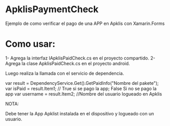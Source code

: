 # ApklisPaymentCheck
Ejemplo de como verificar el pago de una APP en Apklis con Xamarin.Forms

# Como usar: 

1- Agrega la interfaz IApklisPaidCheck.cs en el proyecto compartido.
2- Agrega la clase ApklisPaidCheck.cs en el proyecto android.

Luego realiza la llamada con el servicio de dependencia.

var result = DependencyService.Get<IApklisPaidCheck>().GetPaidInfo("Nombre del pakete");
var isPaid = result.Item1; // True si se pago la app; False Si no se pago la app
var username = result.Item2; //Nombre del usuario logueado en Apklis

NOTA:

Debe tener la App Apklist instalada en el dispositivo y logueado con un usuario.




